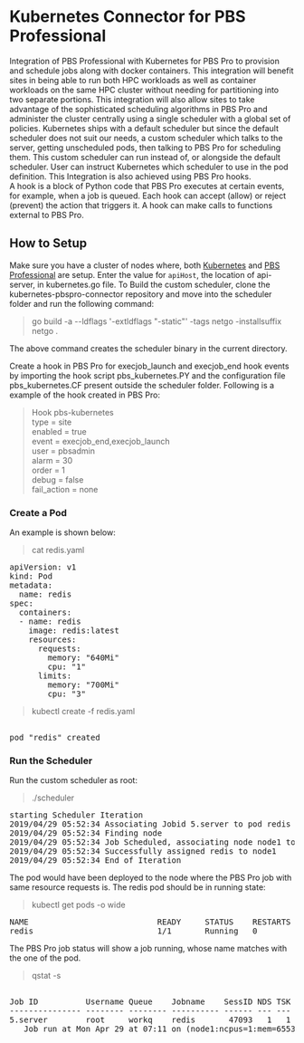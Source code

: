 # Kubernetes Connector for PBS Professional

Integration of PBS Professional with Kubernetes for PBS Pro to provision and schedule jobs along with docker containers. This integration  will benefit sites in being able to run both HPC workloads as well as container workloads on the same HPC cluster without needing for partitioning into two separate portions. This integration will also allow sites to take advantage of the sophisticated scheduling algorithms in PBS Pro and administer the cluster centrally using a single scheduler with a global set of policies. Kubernetes ships with a default scheduler but since the default scheduler does not suit our needs, a custom scheduler which talks to the server, getting unscheduled pods, then talking to PBS Pro for scheduling them. This custom scheduler can run instead of, or alongside the default scheduler. User can instruct Kubernetes which scheduler to use in the pod definition. This Integration is also achieved using PBS Pro hooks.  
A hook is a block of Python code that PBS Pro executes at certain events, for example, when a job is queued. Each hook can accept (allow) or reject (prevent) the action that triggers it. A hook can make calls to functions external to PBS Pro.

## How to Setup

Make sure you have a  cluster of nodes where, both [Kubernetes](https://github.com/kubernetes/kubernetes) and [PBS Professional](https://github.com/PBSPro/pbspro) are setup. 
Enter the value for `apiHost`, the location of api-server, in kubernetes.go file.
To Build the custom scheduler, clone the kubernetes-pbspro-connector repository and move into the scheduler folder and run the following command:
> go build -a --ldflags '-extldflags "-static"' -tags netgo -installsuffix netgo .  

The above command creates the scheduler binary in the current directory.

Create a hook in PBS Pro for execjob_launch and execjob_end hook events by importing the hook script pbs_kubernetes.PY and the configuration file pbs_kubernetes.CF present outside the scheduler folder.
Following is a example of the hook created in PBS Pro:  
> Hook pbs-kubernetes  
    type = site  
    enabled = true  
    event = execjob_end,execjob_launch  
    user = pbsadmin  
    alarm = 30  
    order = 1  
    debug = false  
    fail_action = none  

### Create a Pod

An example is shown below:

> cat redis.yaml 

<pre>
apiVersion: v1
kind: Pod
metadata:
  name: redis
spec:
  containers:
  - name: redis
    image: redis:latest
    resources:
      requests:
        memory: "640Mi"
        cpu: "1"
      limits:
        memory: "700Mi"
        cpu: "3"  
</pre>

> kubectl create -f redis.yaml
<pre>

pod "redis" created  
</pre>

### Run the Scheduler

Run the custom scheduler as root:

> ./scheduler  
<pre>
starting Scheduler Iteration
2019/04/29 05:52:34 Associating Jobid 5.server to pod redis
2019/04/29 05:52:34 Finding node
2019/04/29 05:52:34 Job Scheduled, associating node node1 to redis
2019/04/29 05:52:34 Successfully assigned redis to node1
2019/04/29 05:52:34 End of Iteration  
</pre>

The pod would have been deployed to the node where the PBS Pro job with same resource requests is. The redis pod should be in running state:
> kubectl get pods -o wide  
<pre>
NAME                           READY     STATUS    RESTARTS   AGE       IP           NODE  
redis                          1/1       Running   0          1m        172.30.9.2   node1
</pre>

The PBS Pro job status will show a job running, whose name matches with the one of the pod.

> qstat -s

<pre>
                                                            Req'd  Req'd   Elap
Job ID          Username Queue    Jobname    SessID NDS TSK Memory Time  S Time
--------------- -------- -------- ---------- ------ --- --- ------ ----- - -----
5.server        root     workq    redis       47093   1   1  640mb   --  R 00:02
   Job run at Mon Apr 29 at 07:11 on (node1:ncpus=1:mem=655360kb)
</pre>
